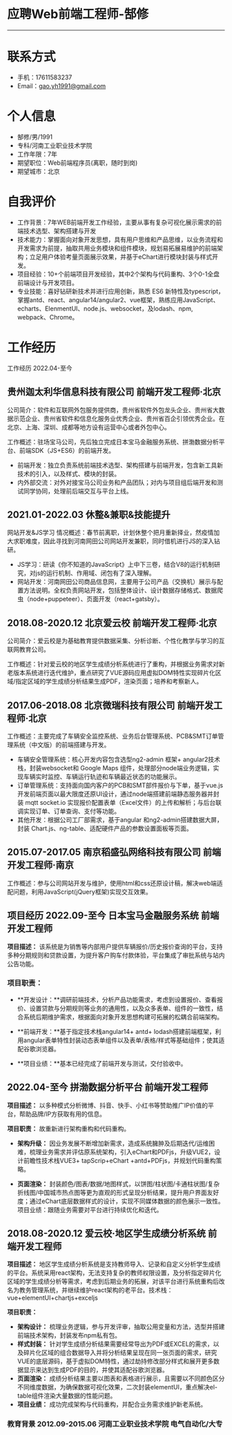 # 应聘Web前端工程师-郜修

---

# 联系方式

- 手机：17611583237
- Email：gao.yh1991@gmail.com 

# 个人信息

 - 郜修/男/1991
 - 专科/河南工业职业技术学院 
 - 工作年限：7年
 - 期望职位：Web前端程序员(离职，随时到岗)
 - 期望城市：北京

# 自我评价

 - 工作背景：7年WEB前端开发工作经验，主要从事有复杂可视化展示需求的前端技术选型、架构搭建与开发
 - 技术能力：掌握面向对象开发思想，具有用户思维和产品思维，以业务流程和开发需求为前提，抽取共用业务模块和组件模块，规划易拓展易维护的前端架构；立足用户体验考量页面展示效果，并基于eChart进行模块封装与样式开发。
 - 项目经验：10+个前端项目开发经验，其中2个架构与代码重构、3个0-1全盘前端设计与开发项目。 
 - 专业技能：喜好钻研新技术并进行应用创新，熟悉 ES6 新特性及typescript，掌握antd、react、angular14/angular2、vue框架，熟练应用JavaScript、echarts、ElenmentUI、node.js、websocket，及lodash、npm, webpack、Chrome。

# 工作经历

工作经历 2022.04-至今

## 贵州迦太利华信息科技有限公司 前端开发工程师·北京 
 
 公司简介：软件和互联网外包服务提供商，贵州省软件外包龙头企业、贵州省大数据示范企业、贵州省软件和信息化服务业优秀企业、贵州省百企引领优秀企业。在北京、上海、深圳、成都等地方设有运营中心或者外包中心。
 
 工作概述：驻场宝马公司，先后独立完成日本宝马金融服务系统、拼渤数据分析平台、前端SDK（JS+ES6）的前端开发。
 
 - 前端开发：独立负责系统前端技术选型、架构搭建与前端开发，包含新工具新技术的引入，以及样式、模块的封装。
 - 内外部交流：对外对接宝马公司业务和产品团队；对内与项目组后端开发和测试同学协同，处理前后端交互与平台上线。

## 2021.01-2022.03 休整&兼职&技能提升
 
 网站开发&JS学习 情况概述：春节前离职，计划休整个把月重新择业，然疫情加大求职难度，因此寻找到河南网田公司网站开发兼职，同时借机进行JS的深入钻研。 
 - JS学习：研读《你不知道的JavaScript》上中下三卷，结合V8的运行机制研究，对js的运行机制、作用域、闭包有了深入理解。
 - 网站开发：河南网田公司商品信息网，主要用于公司产品（交换机）展示与配置方法说明。全权负责网站开发，包括整体设计、设计数据存储格式、数据爬虫（node+puppeteer）、页面开发（react+gatsby）。
 
 
## 2018.08-2020.12 北京爱云校 前端开发工程师·北京 
 
 公司简介：爱云校是为基础教育提供数据采集、分析诊断、个性化教学与学习的互联网教育公司。
 
 工作概述：针对爱云校的地区学生成绩分析系统进行了重构，并根据业务需求对新老版本系统进行迭代维护，重点研究了VUE源码应用虚拟DOM特性实现碎片化区域/指定区域的学生成绩分析结果生成PDF，渲染页面；培养和考察新人。 
 
## 2017.06-2018.08 北京微瑞科技有限公司 前端开发工程师·北京 

工作概述：主要完成了车辆安全监控系统、业务后台管理系统、PCB&SMT订单管理系统（中文版）的前端搭建与开发。

- 车辆安全管理系统：核心开发内容包含选型ng2-admin 框架+ angular2技术栈，封装websocket和 Google Maps 组件，处理部分node端业务逻辑，实现车辆实时监控、车辆运行轨迹和车辆最近状态的功能展示。 
- 订单管理系统：支持面向国内客户的PCB和SMT部件报价与下单，基于vue.js 开发前端页面以最大限度还原UI设计，通过node端搭建前端静态服务器并封装 mqtt socket.io 实现报价配置表单（Excel文件）的上传和解析；与后台联调实现订单、订单查询、支付等功能。
- 其他开发：根据公司工厂部需求，基于angular 和ng2-admin搭建数据大屏，封装 Chart.js、ng-table、适配硬件产品的参数设置面板等页面。
 
 
## 2015.07-2017.05 南京稻盛弘网络科技有限公司 前端开发工程师·南京 

工作概述：参与公司网站开发与维护，使用html和css还原设计稿，解决web端适配问题，利用JavaScript(jQuery框架)实现交互效果。

## 项目经历 2022.09-至今 日本宝马金融服务系统 前端开发工程师
 **项目描述：** 该系统是为销售等内部用户提供车辆报价/历史报价查询的平台，支持多种分期规则和贷款设置，为提升客户购车付款体验，平台集成了审批系统与站内公告功能。
 
 ### 项目职责： 
 - **开发设计：**调研前端技术，分析产品功能需求，考虑到设置报价、查看报价、设置贷款与分期规则等业务的通用性，以及众多表单、组件的一致性，结合系统后期维护需求，根据面向对象开发思想构建可拓展的松耦合前端架构。 
 
 - **前端开发：**基于指定技术栈angular14+ antd+ lodash搭建前端框架，利用angular表单特性封装动态表单组件以及表单/表格/样式等基础组件；使其适配谷歌浏览器。 
 - **项目业绩：**基本已经完成了前端开发与测试，交付验收中。 
 
## 2022.04-至今 拼渤数据分析平台 前端开发工程师 

**项目描述：** 以多种模式分析微博、抖音、快手、小红书等赞助推广IP价值的平台，帮助品牌/IP方获取有用的信息。

**项目职责：** 故重新进行架构重构和代码重构。 

- **架构升级：** 因业务发展不断增加新需求，造成系统臃肿及后期迭代/运维困难，梳理业务需求并评估原系统架构，引入eChart和PDFjs，升级VUE2，设计前瞻性技术栈VUE3+ tapScrip+eChart +antd+PDFjs，并规划代码重构策略。 

- **页面渲染：** 封装颜色/图表/数据/地图样式，以饼图/柱状图/卡通柱状图/复杂折线图/中国城市热点图等更为直观的形式呈现分析结果，提升用户界面友好度；通过eChart底层数据样式的设计，实现不同媒体数据的颜色展示一致性。 项目业绩：跟随业务需要对平台进行持续优化和迭代。 

## 2018.08-2020.12 爱云校·地区学生成绩分析系统 前端开发工程师 

**项目描述：** 地区学生成绩分析系统是支持教师导入、记录和自定义分析学生成绩的平台。系统采用react架构，无法支持复杂的教师权限设置，及分析指定碎片化区域的学生成绩分析等需求，考虑到后期业务的拓展，对该平台进行系统重构后改名为教务管理系统，并继续维护react架构的老平台。技术栈：vue+elementUI+chartjs+exceljs 

**项目职责：**

- **架构设计：** 梳理业务逻辑，参与开发评审，抽取公用变量和方法，选型并搭建前端技术架构，封装发布npm私有包。 
- **样式封装：** 针对学生成绩分析结果需要经常导出为PDF或EXCEL的需求，以及碎片化区域的组合数据导入并将分析结果呈现在同一张页面的需求，研究VUE的底层源码，基于虚拟DOM特性，通过劫持修改部分样式和展开更多数据显示来达到生成PDF的目的，并使其适配谷歌浏览器。
- **页面渲染：** 成绩分析结果主要以图表和表格进行展示，且需要以不同颜色区分不同维度数据，为确保数据可视化效果，二次封装elementUI，重点解决el-table组件渲染大量数据的性能问题。
- **项目业绩：** 成功完成架构与代码重构，并配合业务需求维护新老系统。

### 教育背景 2012.09-2015.06 河南工业职业技术学院 电气自动化/大专


